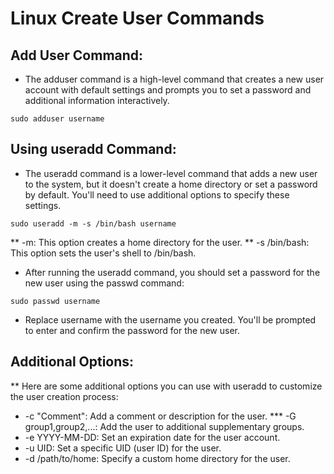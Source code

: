 # Linux Create User Commands

## Add User Command:
* The adduser command is a high-level command that creates a new user account with default settings and prompts you to set a password and additional information interactively.

```
sudo adduser username
```

## Using useradd Command:
* The useradd command is a lower-level command that adds a new user to the system, but it doesn't create a home directory or set a password by default. You'll need to use additional options to specify these settings.

```
sudo useradd -m -s /bin/bash username
```
** -m: This option creates a home directory for the user.
** -s /bin/bash: This option sets the user's shell to /bin/bash.

* After running the useradd command, you should set a password for the new user using the passwd command:

```
sudo passwd username
```
* Replace username with the username you created. You'll be prompted to enter and confirm the password for the new user. 

## Additional Options:

** Here are some additional options you can use with useradd to customize the user creation process:

*    -c "Comment": Add a comment or description for the user.
***    -G group1,group2,...: Add the user to additional supplementary groups.
*    -e YYYY-MM-DD: Set an expiration date for the user account.
*    -u UID: Set a specific UID (user ID) for the user.
*    -d /path/to/home: Specify a custom home directory for the user.